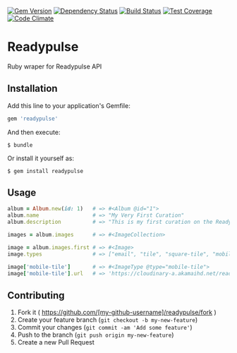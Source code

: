 [![Gem Version](https://badge.fury.io/rb/readypulse.svg)](http://badge.fury.io/rb/readypulse)
[![Dependency Status](https://gemnasium.com/chadmetcalf/readypulse.svg)](https://gemnasium.com/chadmetcalf/readypulse)
[![Build Status](https://circleci.com/gh/chadmetcalf/readypulse/tree/master.svg?style=shield)](https://circleci.com/gh/chadmetcalf/readypulse)
[![Test Coverage](https://codeclimate.com/github/chadmetcalf/readypulse/badges/coverage.svg)](https://codeclimate.com/github/chadmetcalf/readypulse/coverage)
[![Code Climate](https://codeclimate.com/github/chadmetcalf/readypulse/badges/gpa.svg)](https://codeclimate.com/github/chadmetcalf/readypulse)

# Readypulse

Ruby wraper for Readypulse API

## Installation

Add this line to your application's Gemfile:

```ruby
gem 'readypulse'
```

And then execute:

    $ bundle

Or install it yourself as:

    $ gem install readypulse

## Usage

```ruby
album = Album.new(id: 1)   # => #<Album @id="1">
album.name                 # => "My Very First Curation"
album.description          # => "This is my first curation on the ReadyPulse production site."

images = album.images      # => #<ImageCollection>

image = album.images.first # => #<Image>
image.types                # => ["email", "tile", "square-tile", "mobile-tile", "large", "original"]

image['mobile-tile']       # => #<ImageType @type="mobile-tile">
image['mobile-tile'].url   # => 'https://cloudinary-a.akamaihd.net/readypulse/image/upload/c_fill,fl_progressive,h_250,q_75,w_300/v1418764365/ig_3542844_630741923525326235_3542844.jpg'
```

## Contributing

1. Fork it ( https://github.com/[my-github-username]/readypulse/fork )
2. Create your feature branch (`git checkout -b my-new-feature`)
3. Commit your changes (`git commit -am 'Add some feature'`)
4. Push to the branch (`git push origin my-new-feature`)
5. Create a new Pull Request
